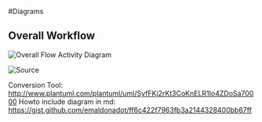 #Diagrams

## Overall Workflow

![Overall Flow Activity Diagram](http://www.plantuml.com/plantuml/svg/NP11Ry8m38Nl-HMvhHmOseujGZ0sfad044FYxBQcZMYIAd61_lkbwKJ3UcdolMV7VdDBOAYH5NigYMeRJoPr1QeZpvcM4yX8N0Irurn0OK2EKoHWp5UnU8V6QlMXoFr_EYHKiOC2er72uZqMmZhbhVK69sr1zjAo4jdv--pFNbphD6sxgpZno9EzrdB4gKJ5ewL18DpYrKF6tHS_i8HXPT5LteJjPWXylbd8dLVbuiGCrWZaJU8KxIfetH9VAdntzi91vNmguTPtyntzefyWCRcpeDTWsG1bPJB0TpU34Mb3k0IJsq1PAAKRbU71k5X2ePjgxwHyO2bavwkhZtadBWeGwlyS_5gAogLnA86EO5UD2gPV8rpGvt1dbdJjBts8qrUk3PyzBdq4GIjjDjhWNrHz_P3byEvZbcpkF8siVW40)

![Source](https://raw.githubusercontent.com/sopra-fs22-group-36/screw-your-neighbor-server/feature_diagrams/src/doc/screw_your_neighbor_overall_workflow.puml)

Conversion Tool: http://www.plantuml.com/plantuml/uml/SyfFKj2rKt3CoKnELR1Io4ZDoSa70000
Howto include diagram in md: https://gist.github.com/emaldonadot/ff6c422f7963fb3a2144328400bb67ff
